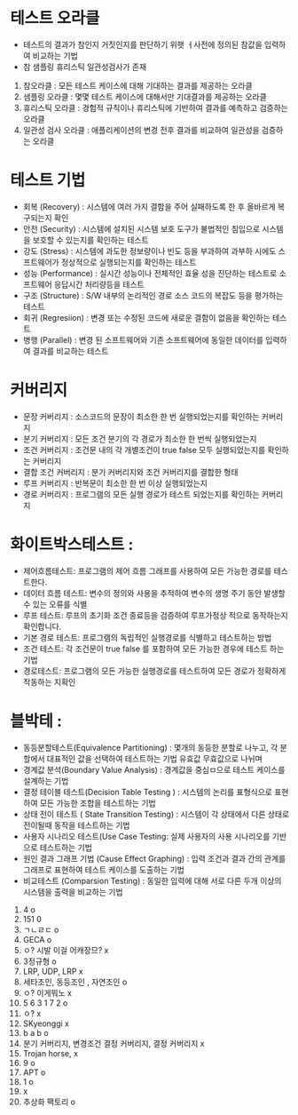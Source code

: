 # 테스트 오라클
- 테스트의 결과가 참인지 거짓인지를 판단하기 위햇 ㅓ사전에 정의된 참값을 입력하여 비교하는 기법
- 참 샘플링 휴리스틱 일관성검사가 존재

1. 참오라클 : 모든 테스트 케이스에 대해 기대하는 결과를 제공하는 오라클
2. 샘플링 오라클 : 몇몇 테스트 케이스에 대해서만 기대결과를 제공하는 오라클
3. 휴리스틱 오라클 : 경험적 규칙이나 휴리스틱에 기반하여 결과를 예측하고 검증하는 오라클
4. 일관성 검사 오라클 : 애플리케이션의 변경 전후 결과를 비교하여 일관성을 검증하는 오라클 



# 테스트 기법 
- 회복 (Recovery) : 시스템에 여러 가지 결함을 주어 실패하도록 한 후 올바르게 복구되는지 확인 
- 안전 (Security) : 시스템에 설치된 시스템 보호 도구가 불법적인 침입으로 시스템을 보호할 수 있는지를 확인하는 테스트
- 강도 (Stress) : 시스템에 과도한 정보량이나 빈도 등을 부과하여 과부하 시에도 스프트웨어가 정상적으로 실행되는지를 확인하는 테스트
- 성능 (Performance) : 실시간 성능이나 전체적인 효율 성을 진단하는 테스트로 소프트웨어 응답시간 처리량등을 테스트 
- 구조 (Structure) : S/W 내부의 논리적인 경로 소스 코드의 복잡도 등을 평가하는 테스트
- 회귀 (Regresiion) : 변경 또는 수정된 코드에 새로운 결함이 없음을 확인하는 테스트
- 병행 (Parallel) : 변경 된 소프트웨어와 기존 소프트웨어에 동일한 데이터를 입력하여 결과를 비교하는 테스트 



# 커버리지 
- 문장 커버리지 : 소스코드의 문장이 최소한 한 번 실행되었는지를 확인하는 커버리지
- 분기 커버리지 : 모든 조건 분기의 각 경로가 최소한 한 번씩 실행되었는지 
- 조건 커버리지 : 조건문 내의 각 개별조건이 true false 모두 실행되었는지를 확인하는 커버리지 
- 결합 조건 커버리지 : 분기 커버리지와 조건 커버리지를 결합한 형태 
- 루프 커버리지 : 반복문이 최소한 한 번 이상 실행되었는지
- 경로 커버리지 : 프로그램의 모든 실행 경로가 테스트 되었는지를 확인하는 커버리지 

# 화이트박스테스트 : 
- 제어흐름테스트: 프로그램의 제어 흐름 그래프를 사용하여 모든 가능한 경로를 테스트한다.
- 데이터 흐름 테스트: 변수의 정의와 사용을 추적하여 변수의 생명 주기 동안 발생할 수 있는 오류를 식별
- 루프 테스트: 루프의 초기화 조건 종료등을 검증하여 루프가정상 적으로 동작하는지 확인합니다.
- 기본 경로 테스트: 프로그램의 독립적인 실행경로를 식별하고 테스트하는 방법
- 조건 테스트: 각 조건문이 true false 를 포함하여 모든 가능한 경우에 테스트 하는 기법
- 경로테스트: 프로그램의 모든 가능한 실행경로를 테스트하여  모든 경로가 정확하게 작동하는 지확인


# 블박테 : 
- 동등분할테스트(Equivalence Partitioning) : 몇개의 동등한 분할로 나누고, 각 분할에서 대표적인 값을 선택하여 테스트하는 기법 유효값 무효값으로 나뉘며
- 경계값 분석(Boundary Value Analysis) : 경계값을 중심ㅁ으로 테스트 케이스를 설계하는 기법
- 결정 테이블 테스트(Decision Table Testing ) : 시스템의 논리를 표형식으로 표현하여 모든 가능한 조합을 테스트하는 기법
- 상태 전이 테스트 ( State Transition Testing) :  시스템이 각 상태에서 다른 상태로 전이될때 동작을 테스트하는 기법
- 사용자 시나리오 테스트(Use Case Testing: 실제 사용자의 사용 시나리오를 기반으로 테스트하는 기법
- 원인 결과 그래프 기법  (Cause Effect Graphing) : 입력 조건과 결과 간의 관계를 그래프로 표현하여 테스트 케이스를 도출하는 기법 
- 비교테스트 (Comparsion Testing) : 동일한 입력에 대해 서로 다른 두개 이상의 시스템을 출력을 비교하는 기법







1. 4 o 
2. 151 0
3. ㄱㄴㄹㄷ o 
4. GECA o
5. ㅇ? 시발 이걸 어캐장므? x 
6. 3정규형 o
7. LRP, UDP, LRP x 
8. 세타조인, 동등조인 ,  자연조인 o 
9. ㅇ? 이게뭐노  x 
10. 5 6 3 1 7 2 o  
11. ㅇ? x
12. SKyeonggi x
13. b a b o 
14. 분기 커버리지, 변경조건 결정 커버리지, 결정 커버리지 x 
15. Trojan horse,  x
16. 9 o 
17. APT  o 
18. 1 o 
19.  x
20. 추상화 팩토리  o